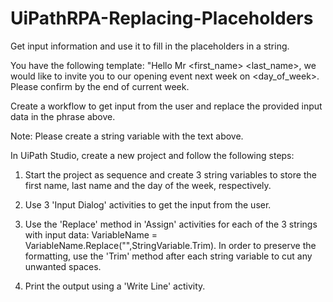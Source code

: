 # UiPathRPA-Replacing-Placeholders
Get input information and use it to fill in the placeholders in a string.

You have the following template: "Hello Mr <first_name> <last_name>, we would like to invite you to our opening event next week 
on <day_of_week>. Please confirm by the end of current week.

Create a workflow to get input from the user and replace the provided input data in the phrase above.

Note: Please create a string variable with the text above.

In UiPath Studio, create a new project and follow the following steps:

  1. Start the project as sequence and create 3 string variables to store the first name, last name and the day of the week, 
     respectively.
     
  2. Use 3 'Input Dialog' activities to get the input from the user.
  
  3. Use the 'Replace' method in 'Assign' activities for each of the 3 strings with input data: 
  VariableName = VariableName.Replace("<parameter>",StringVariable.Trim). In order to preserve the formatting, use the 
  'Trim' method after each string variable to cut any unwanted spaces.
  
  4. Print the output using a 'Write Line' activity.
  
